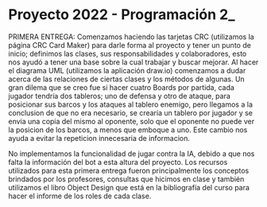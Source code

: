 # Proyecto 2022 - Programación 2_
PRIMERA ENTREGA:
Comenzamos haciendo las tarjetas CRC (utilizamos la página CRC Card Maker) para darle forma al proyecto y tener un punto de inicio; definimos las clases, sus responsabilidades y colaboradores, esto nos ayudó a tener una base sobre la cual trabajar y buscar mejorar.
Al hacer el diagrama UML (utilizamos la aplicación draw.io) comenzamos a dudar acerca de las relaciones de ciertas clases y los métodos de algunas. Un gran dilema que se creo fue si hacer cuatro Boards por partida, cada jugador tendría dos tableros; uno de defensa y otro de ataque, para posicionar sus barcos y los ataques al tablero enemigo, pero llegamos a la conclusion de que no era necesario, se crearía un tablero por jugador y se envia una copia del mismo al oponente, solo que el oponente no puede ver la posicion de los barcos, a menos que emboque a uno. Este cambio nos ayuda a evitar la repeticion innecesaria de informacion.

No implementamos la funcionalidad de jugar contra la IA, debido a que nos falta la información del bot a esta altura del proyecto.
Los recursos utilizados para esta primera entrega fueron principalmente los conceptos brindados por los profesores, consultas que hicimos en clase y también utilizamos el libro Object Design que está en la bibliografía del curso para hacer el informe de los roles de cada clase.


